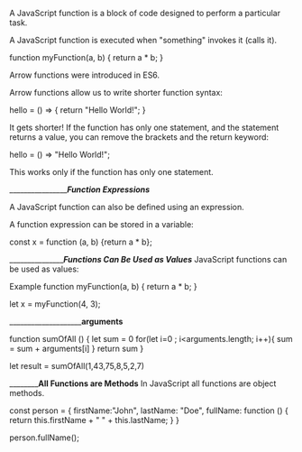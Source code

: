 
A JavaScript function is a block of code designed to perform a particular task.

A JavaScript function is executed when "something" invokes it (calls it).

function myFunction(a, b) {
  return a * b;
}

Arrow functions were introduced in ES6.

Arrow functions allow us to write shorter function syntax:

hello = () => {
  return "Hello World!";
}

It gets shorter! If the function has only one statement, and the statement returns a value, you can remove the brackets and the return keyword:

hello = () => "Hello World!";

This works only if the function has only one statement.

  _____________________________________________________Function Expressions_____________________________________

A JavaScript function can also be defined using an expression.

A function expression can be stored in a variable:

const x = function (a, b) {return a * b};


________________________________________________Functions Can Be Used as Values_________________________________
JavaScript functions can be used as values:

Example
function myFunction(a, b) {
  return a * b;
}

let x = myFunction(4, 3);

____________________________________________________________arguments________________________________________

function sumOfAll () {
    let sum = 0
    for(let i=0 ; i<arguments.length; i++){
        sum = sum + arguments[i]
    }
    return sum
}

let result = sumOfAll(1,43,75,8,5,2,7)


________________________________________________All Functions are Methods________________________________________
In JavaScript all functions are object methods.


const person = {
  firstName:"John",
  lastName: "Doe",
  fullName: function () {
    return this.firstName + " " + this.lastName;
  }
}

person.fullName();  